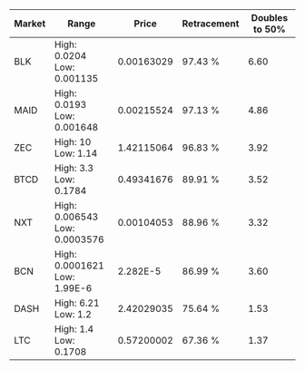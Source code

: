| Market | Range | Price| Retracement | Doubles to 50% |
| --- | --- | --- | --- | --- |
| BLK | High: 0.0204<br />Low: 0.001135 | 0.00163029 | 97.43 % | 6.60 |
| MAID | High: 0.0193<br />Low: 0.001648 | 0.00215524 | 97.13 % | 4.86 |
| ZEC | High: 10<br />Low: 1.14 | 1.42115064 | 96.83 % | 3.92 |
| BTCD | High: 3.3<br />Low: 0.1784 | 0.49341676 | 89.91 % | 3.52 |
| NXT | High: 0.006543<br />Low: 0.0003576 | 0.00104053 | 88.96 % | 3.32 |
| BCN | High: 0.0001621<br />Low: 1.99E-6 | 2.282E-5 | 86.99 % | 3.60 |
| DASH | High: 6.21<br />Low: 1.2 | 2.42029035 | 75.64 % | 1.53 |
| LTC | High: 1.4<br />Low: 0.1708 | 0.57200002 | 67.36 % | 1.37 |
